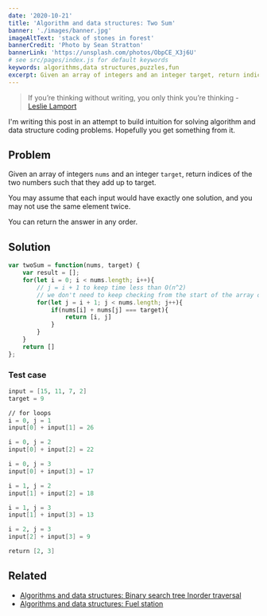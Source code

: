 ```yaml
---
date: '2020-10-21'
title: 'Algorithm and data structures: Two Sum'
banner: './images/banner.jpg'
imageAltText: 'stack of stones in forest'
bannerCredit: 'Photo by Sean Stratton'
bannerLink: 'https://unsplash.com/photos/ObpCE_X3j6U'
# see src/pages/index.js for default keywords
keywords: algorithms,data structures,puzzles,fun
excerpt: Given an array of integers and an integer target, return indices of the two numbers such that they add up to target.
---
```


>If you’re thinking without writing, you only think you’re thinking - [Leslie Lamport](https://en.wikipedia.org/wiki/Leslie_Lamport)

I'm writing this post in an attempt to build intuition for solving algorithm and data structure coding problems. Hopefully you get something from it.

## Problem

Given an array of integers `nums` and an integer `target`, return indices of the two numbers such that they add up to target.

You may assume that each input would have exactly one solution, and you may not use the same element twice.

You can return the answer in any order.

## Solution

```javascript
var twoSum = function(nums, target) {
    var result = [];
    for(let i = 0; i < nums.length; i++){
        // j = i + 1 to keep time less than O(n^2)
        // we don't need to keep checking from the start of the array of integers
        for(let j = i + 1; j < nums.length; j++){
            if(nums[i] + nums[j] === target){
                return [i, j]
            }        
        }
    }
    return []
};
```

### Test case

```meta
input = [15, 11, 7, 2]
target = 9

// for loops
i = 0, j = 1
input[0] + input[1] = 26

i = 0, j = 2
input[0] + input[2] = 22

i = 0, j = 3
input[0] + input[3] = 17

i = 1, j = 2
input[1] + input[2] = 18

i = 1, j = 3
input[1] + input[3] = 13

i = 2, j = 3
input[2] + input[3] = 9

return [2, 3]
```


## Related

- [Algorithms and data structures: Binary search tree Inorder traversal](/blog/algorithm-data-structures-problem-binary-search-tree-inorder-traversal)
- [Algorithms and data structures: Fuel station](/blog/algorithm-data-structures-problem-fuel-station/)
